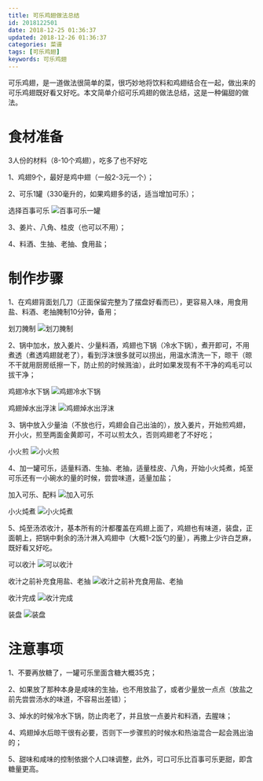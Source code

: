 ```yaml
---
title: 可乐鸡翅做法总结
id: 2018122501
date: 2018-12-25 01:36:37
updated: 2018-12-26 01:36:37
categories: 菜谱
tags: [可乐鸡翅]
keywords: 可乐鸡翅
---
```



可乐鸡翅，是一道做法很简单的菜，很巧妙地将饮料和鸡翅结合在一起，做出来的可乐鸡翅既好看又好吃。本文简单介绍可乐鸡翅的做法总结，这是一种偏甜的做法。


<!-- more -->


# 食材准备


3人份的材料（8-10个鸡翅），吃多了也不好吃

1、鸡翅9个，最好是鸡中翅（一般2-3元一个）；

2、可乐1罐（330毫升的，如果鸡翅多的话，适当增加可乐）；

选择百事可乐
![百事可乐一罐](https://raw.githubusercontent.com/iplaypi/img-playpi/master/img/old/b7f2e3a3gy1fz0rg4ht5bj229s29shbr.jpg "百事可乐一罐")

3、姜片、八角、桂皮（也可以不用）；

4、料酒、生抽、老抽、食用盐；


# 制作步骤


1、在鸡翅背面划几刀（正面保留完整为了摆盘好看而已），更容易入味，用食用盐、料酒、老抽腌制10分钟，备用；

划刀腌制
![划刀腌制](https://raw.githubusercontent.com/iplaypi/img-playpi/master/img/old/b7f2e3a3gy1fz0rh3a3lzj229s29s7wi.jpg "划刀腌制")

2、锅中加水，放入姜片、少量料酒，鸡翅也下锅（冷水下锅），煮开即可，不用煮透（煮透鸡翅就老了），看到浮沫很多就可以捞出，用温水清洗一下，晾干（晾不干就用厨房纸擦一下，防止煎的时候溅油），此时如果发现有不干净的鸡毛可以拔干净；

鸡翅冷水下锅
![鸡翅冷水下锅](https://raw.githubusercontent.com/iplaypi/img-playpi/master/img/old/b7f2e3a3gy1fz0rhqcl9lj229s29skjl.jpg "鸡翅冷水下锅")

鸡翅焯水出浮沫
![鸡翅焯水出浮沫](https://raw.githubusercontent.com/iplaypi/img-playpi/master/img/old/b7f2e3a3gy1fz0riaxvy9j229s29shdu.jpg "鸡翅焯水出浮沫")

3、锅中放入少量油（不放也行，鸡翅会自己出油的），放入姜片，开始煎鸡翅，开小火，煎至两面金黄即可，不可以煎太久，否则鸡翅老了不好吃；

小火煎
![小火煎](https://raw.githubusercontent.com/iplaypi/img-playpi/master/img/old/b7f2e3a3gy1fz0riy1se2j22ao328e81.jpg "小火煎")

4、加一罐可乐，适量料酒、生抽、老抽，适量桂皮、八角，开始小火炖煮，炖至可乐还有一小碗水的量的时候，尝尝味道，适量加盐；

加入可乐、配料
![加入可乐](https://raw.githubusercontent.com/iplaypi/img-playpi/master/img/old/b7f2e3a3gy1fz0rjpt2asj22ao328b29.jpg "加入可乐")

小火炖煮
![小火炖煮](https://raw.githubusercontent.com/iplaypi/img-playpi/master/img/old/b7f2e3a3gy1fz0rlapea0j229s29su0y.jpg "小火炖煮")

5、炖至汤浓收汁，基本所有的汁都覆盖在鸡翅上面了，鸡翅也有味道，装盘，正面朝上，把锅中剩余的汤汁淋入鸡翅中（大概1-2饭勺的量），再撒上少许白芝麻，既好看又好吃。

可以收汁
![可以收汁](https://raw.githubusercontent.com/iplaypi/img-playpi/master/img/old/b7f2e3a3gy1fz0rlzom65j229s29su0y.jpg "可以收汁")

收汁之前补充食用盐、老抽
![收汁之前补充食用盐、老抽](https://raw.githubusercontent.com/iplaypi/img-playpi/master/img/old/b7f2e3a3gy1fz0rm8gegzj229s29sqv6.jpg "收汁之前补充食用盐、老抽")

收汁完成
![收汁完成](https://raw.githubusercontent.com/iplaypi/img-playpi/master/img/old/b7f2e3a3gy1fz0rm3rj6xj229s29se82.jpg "收汁完成")

装盘
![装盘](https://raw.githubusercontent.com/iplaypi/img-playpi/master/img/old/b7f2e3a3gy1fz0rmcq1luj229s29s7wi.jpg "装盘")

# 注意事项


1、不要再放糖了，一罐可乐里面含糖大概35克；

2、如果放了那种本身是咸味的生抽，也不用放盐了，或者少量放一点点（放盐之前先尝尝汤水的味道，不容易出差错）；

3、焯水的时候冷水下锅，防止肉老了，并且放一点姜片和料酒，去腥味；

4、鸡翅焯水后晾干很有必要，否则下一步骤煎的时候水和热油混合一起会溅出油的；

5、甜味和咸味的控制依据个人口味调整，此外，可口可乐比百事可乐更甜，即含糖量更高。

